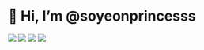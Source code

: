# 👋 Hi, I’m @soyeonprincesss


<img src="https://img.shields.io/badge/python-pink?style=flat&logo=python&logoColor=F1007E"/>
<img src="https://img.shields.io/badge/javaScript-purple?style=flat&logo=javaScript&logoColor=BC52EE"/>
<img src="https://img.shields.io/badge/Eclipse IDE-Light pink?style=flat&logo=C&logoColor=491757"/>
<img src="https://img.shields.io/badge/C-lavender?style=flat&logo=C&logoColor=491757"/>
